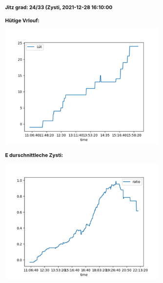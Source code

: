 ### Jitz grad: 24/33 (Zysti, 2021-12-28 16:10:00

### Hütige Vrlouf:
![Graph](Today.png)

### E durschnittleche Zysti:
![Graph](Zysti.png)